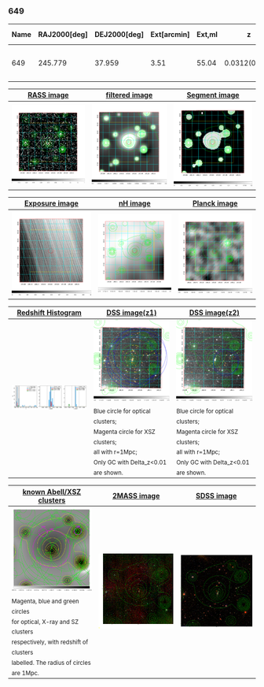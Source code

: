 <div STYLE="page-break-after: always;"></div>

### 649

|Name|RAJ2000[deg]|DEJ2000[deg] |Ext[arcmin]| Ext,ml | z | z_src| C|GC(XSZ,Delta_z<0.01)| GC(OPT,Delta_z<0.01)|GC| R_sig[arcmin] | R500[arcmin] | R500[Mpc]| CRsig[c/s] | CR500[c/s] |L500[1E44 erg/s]|F500[1E-12 erg/s/cm^2]| M500[1E14 Msun]|Tx[keV]|Cnt_sig|Beta|Rc[arcmin]|Comment|Alias|
|---|---|---|---|---|---|------|---|--------|---------|----------|---|---|---|---|---|---|---|---|---|---|---|---|---|---|
|649| 245.779| 37.959| 3.51| 55.04| 0.0312(0.005)| z1, z_opt| S| -| N| F20, N, SPI, W| 25.194| 15.390| 0.576| 0.267(0.045)| 0.250(0.042)| 0.095(0.016)| 4.259(0.720)| 0.56(0.05)| 1.51(0.08)| 245.1| 0.611(-0.048+0.063)| 6.041(-0.922+1.123)| -| t165|

|[RASS image](../image/649/649_img.pdf)|[filtered image](../image/649/649_fil.pdf)|[Segment image](../image/649/649_seg.pdf)|
|-------------------|--------------------|-------------------|
| <img src="../image/649/649_img.png" width="300">  | <img src="../image/649/649_fil.png" width="300">   | <img src="../image/649/649_seg.png" width="300">  |

|[Exposure image](../image/649/649_mex.pdf)| [nH image](../image/649/649_nh.pdf)| [Planck image](../image/649/649_p.pdf)|
|-------------------|--------------------|-------------------|
|<img src="../image/649/649_mex.png" width="300">   | <img src="../image/649/649_nh.png" width="300">    | <img src="../image/649/649_p.png" width="300"> |

|[Redshift Histogram](../image/649/649_zg.pdf) | [DSS image(z1)](../image/649/649_dss_z1.pdf)      |  [DSS image(z2)](../image/649/649_dss_z2.pdf)    |
|-------------------|--------------------|-------------------|
|<img src="../image/649/649_zg.png" width="300"> |<img src="../image/649/649_dss_z1.png" width="300"> <sub><br>Blue circle for optical clusters; <br>Magenta circle for XSZ clusters; <br>all with r=1Mpc; <br>Only GC with Delta_z<0.01 are shown. </sub>| <img src="../image/649/649_dss_z2.png" width="300"><sub><br>Blue circle for optical clusters; <br>Magenta circle for XSZ clusters; <br>all with r=1Mpc; <br>Only GC with Delta_z<0.01 are shown. </sub> |

|[known Abell/XSZ clusters](../image/649/649_gc.pdf) | [2MASS image](../image/649/649_2mass.pdf)      |[SDSS image](../image/649/649_sdss.pdf)   |
|-------------------|-------------------|-------------------|
|<img src=../image/649/649_gc.png width="300"> <br><sub>Magenta, blue and green circles <br>for optical, X-ray and SZ clusters <br>respectively, with redshift of clusters <br>labelled. The radius of circles <br>are 1Mpc.</sub>|<img src="../image/649/649_2mass.png" width="300">  | <img src="../image/649/649_sdss.png" width="300">  |




